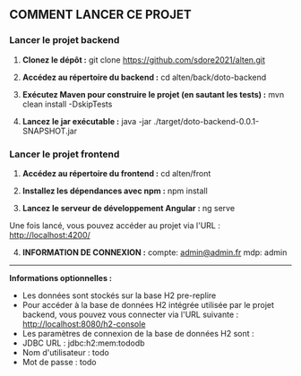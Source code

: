 ## COMMENT LANCER CE PROJET

### Lancer le projet backend

1. **Clonez le dépôt :** 
git clone https://github.com/sdore2021/alten.git

2. **Accédez au répertoire du backend :** 
cd alten/back/doto-backend

4. **Exécutez Maven pour construire le projet (en sautant les tests) :**
mvn clean install -DskipTests
   

4. **Lancez le jar exécutable :**
java -jar ./target/doto-backend-0.0.1-SNAPSHOT.jar


### Lancer le projet frontend

1. **Accédez au répertoire du frontend :**
cd alten/front


2. **Installez les dépendances avec npm :**
npm install


3. **Lancez le serveur de développement Angular :**
ng serve


Une fois lancé, vous pouvez accéder au projet via l'URL : [http://localhost:4200/](http://localhost:4200/)


4. **INFORMATION DE CONNEXION :**
compte: admin@admin.fr mdp: admin



---

**Informations optionnelles :**
- Les données sont stockés sur la base H2 pre-replire
- Pour accéder à la base de données H2 intégrée utilisée par le projet backend, vous pouvez vous connecter via l'URL suivante : [http://localhost:8080/h2-console](http://localhost:8080/h2-console)
- Les paramètres de connexion de la base de données H2 sont :
- JDBC URL : jdbc:h2:mem:tododb
- Nom d'utilisateur : todo
- Mot de passe : todo